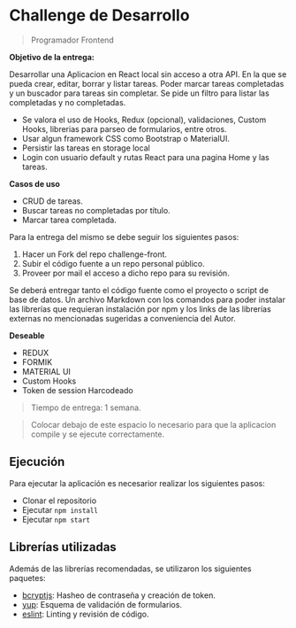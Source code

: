 # Challenge de Desarrollo

> Programador Frontend

**Objetivo de la entrega:**

Desarrollar una Aplicacion en React local sin acceso a otra API.
En la que se pueda crear, editar, borrar y listar tareas.
Poder marcar tareas completadas y un buscador para tareas sin completar.
Se pide un filtro para listar las completadas y no completadas.

- Se valora el uso de Hooks, Redux (opcional), validaciones, Custom Hooks, librerias para parseo de formularios, entre otros.
- Usar algun framework CSS como Bootstrap o MaterialUI.
- Persistir las tareas en storage local
- Login con usuario default y rutas React para una pagina Home y las tareas.

**Casos de uso**

- CRUD de tareas.
- Buscar tareas no completadas por título.
- Marcar tarea completada.

Para la entrega del mismo se debe seguir los siguientes pasos:

1. Hacer un Fork del repo challenge-front.
2. Subir el código fuente a un repo personal público.
3. Proveer por mail el acceso a dicho repo para su revisión.

Se deberá entregar tanto el código fuente como el proyecto o script de base de datos. Un archivo Markdown con los comandos para poder instalar las librerías que requieran instalación por npm y los links de las librerías externas no mencionadas sugeridas a conveniencia del Autor.

**Deseable**

- REDUX
- FORMIK
- MATERIAL UI
- Custom Hooks
- Token de session Harcodeado

> Tiempo de entrega: 1 semana.

> Colocar debajo de este espacio lo necesario para que la aplicacion compile y se ejecute correctamente.

## Ejecución
Para ejecutar la aplicación es necesarior realizar los siguientes pasos:
- Clonar el repositorio
- Ejecutar ``` npm install ```
- Ejecutar ``` npm start ```


## Librerías utilizadas
Además de las librerías recomendadas, se utilizaron los siguientes paquetes:
- [bcryptjs](https://www.npmjs.com/package/bcryptjs): Hasheo de contraseña y creación de token.
- [yup](https://www.npmjs.com/package/yup): Esquema de validación de formularios.
- [eslint](https://www.npmjs.com/package/eslint): Linting y revisión de código.

